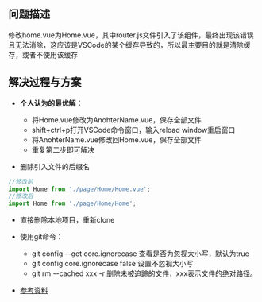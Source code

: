 ## 问题描述

修改home.vue为Home.vue，其中router.js文件引入了该组件，最终出现该错误且无法消除，这应该是VSCode的某个缓存导致的，所以最主要目的就是清除缓存，或者不使用该缓存

## 解决过程与方案

- **个人认为的最优解：**
  - 将Home.vue修改为AnohterName.vue，保存全部文件
  - shift+ctrl+p打开VSCode命令窗口，输入reload window重启窗口
  - 将AnohterName.vue修改回Home.vue，保存全部文件
  - 重复第二步即可解决

- 删除引入文件的后缀名

```js
//修改前
import Home from './page/Home/Home.vue'; 
//修改后
import Home from './page/Home/Home';
```

- 直接删除本地项目，重新clone

- 使用git命令：
  - git config --get core.ignorecase 查看是否为忽视大小写，默认为true
  - git config core.ignorecase false 设置不忽视大小写
  - git rm --cached xxx -r 删除未被追踪的文件，xxx表示文件的绝对路径。

- [参考资料](https://github.com/microsoft/TypeScript/issues/25460#issuecomment-531068391)

